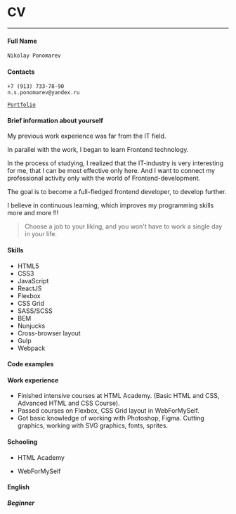 # CV

---

#### Full Name

```sh
Nikolay Ponomarev
```

#### Contacts

```
+7 (913) 733-78-90
n.s.ponomarev@yandex.ru
```

[`Portfolio`](https://nponomarev.netlify.app/)

#### Brief information about yourself

My previous work experience was far from the IT field.

In parallel with the work, I began to learn Frontend technology.

In the process of studying, I realized that the IT-industry is very interesting for me, that I can be most effective only here. And I want to connect my professional activity only with the world of Frontend-development.

The goal is to become a full-fledged frontend developer, to develop further.

I believe in continuous learning, which improves my programming skills more and more !!!

> Choose a job to your liking, and you won't have to work a single day in your life.

#### Skills

- HTML5
- CSS3
- JavaScript
- ReactJS
- Flexbox
- CSS Grid
- SASS/SCSS
- BEM
- Nunjucks
- Cross-browser layout
- Gulp
- Webpack

#### Code examples

#### Work experience
- Finished intensive courses at HTML Academy. (Basic HTML and CSS, Advanced HTML and CSS Course).
- Passed courses on Flexbox, CSS Grid layout in WebForMySelf.
- Got basic knowledge of working with Photoshop, Figma. Cutting graphics, working with SVG graphics, fonts, sprites.
#### Schooling

- HTML Academy

- WebForMySelf

#### English

**_Beginner_**

